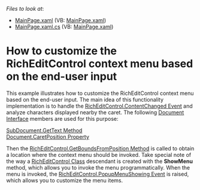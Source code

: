 <!-- default file list -->
*Files to look at*:

* [MainPage.xaml](./CS/MainPage.xaml) (VB: [MainPage.xaml](./VB/MainPage.xaml))
* [MainPage.xaml.cs](./CS/MainPage.xaml.cs) (VB: [MainPage.xaml](./VB/MainPage.xaml))
<!-- default file list end -->
# How to customize the RichEditControl context menu based on the end-user input


<p>This example illustrates how to customize the RichEditControl context menu based on the end-user input. The main idea of this functionality implementation is to handle the <a href="http://documentation.devexpress.com/#Silverlight/DevExpressXpfRichEditRichEditControl_ContentChangedtopic"><u>RichEditControl.ContentChanged Event</u></a> and analyze characters displayed nearby the caret. The following <a href="http://documentation.devexpress.com/#Silverlight/clsDevExpressXtraRichEditAPINativeDocumenttopic"><u>Document Interface</u></a> members are used for this purpose:</p><p><a href="http://documentation.devexpress.com/#CoreLibraries/DevExpressXtraRichEditAPINativeSubDocument_GetTexttopic878"><u>SubDocument.GetText Method</u></a><br />
<a href="http://documentation.devexpress.com/#CoreLibraries/DevExpressXtraRichEditAPINativeDocument_CaretPositiontopic"><u>Document.CaretPosition Property</u></a></p><p>Then the <a href="http://documentation.devexpress.com/#Silverlight/DevExpressXpfRichEditRichEditControl_GetBoundsFromPositiontopic"><u>RichEditControl.GetBoundsFromPosition Method</u></a> is called to obtain a location where the context menu should be invoked. Take special note of the way a <a href="http://documentation.devexpress.com/#Silverlight/clsDevExpressXpfRichEditRichEditControltopic"><u>RichEditControl Class</u></a> descendant is created  with the <strong>ShowMenu</strong> method, which allows you to invoke the menu programmatically. When the menu is invoked, the <a href="http://documentation.devexpress.com/#Silverlight/DevExpressXpfRichEditRichEditControl_PopupMenuShowingtopic"><u>RichEditControl.PopupMenuShowing Event</u></a> is raised, which allows you to customize the menu items.</p>

<br/>


